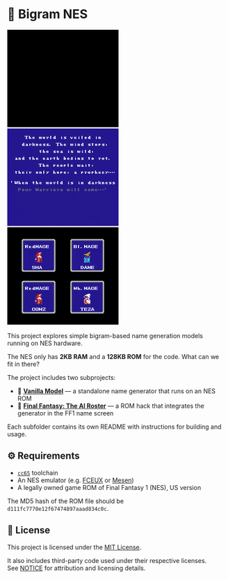 # 🐉 Bigram NES

![gen](./gen.gif) ![demo](./ff1-1.gif) ![demo](./ff1-2.gif)

This project explores simple bigram-based name generation models running on NES hardware.

The NES only has **2KB RAM** and a **128KB ROM** for the code. What can we fit in there?

The project includes two subprojects:

- 🍦 [**Vanilla Model**](./vanilla) — a standalone name generator that runs on an NES ROM
- 🧙 [**Final Fantasy: The AI Roster**](./ff1) — a ROM hack that integrates the generator in the FF1 name screen

Each subfolder contains its own README with instructions for building and usage.

## ⚙️ Requirements

- [`cc65`](https://cc65.github.io/) toolchain
- An NES emulator (e.g. [FCEUX](http://fceux.com/) or [Mesen](https://www.mesen.ca/))
- A legally owned game ROM of Final Fantasy 1 (NES), US version

The MD5 hash of the ROM file should be `d111fc7770e12f67474897aaad834c0c`.

## 📄 License

This project is licensed under the [MIT License](./LICENSE).

It also includes third-party code used under their respective licenses.  
See [NOTICE](./NOTICE) for attribution and licensing details.
